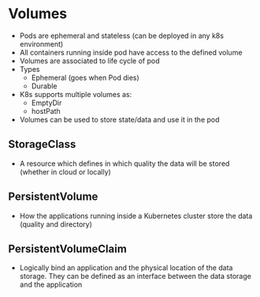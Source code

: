 # Volumes

- Pods are ephemeral and stateless (can be deployed in any k8s environment)
- All containers running inside pod have access to the defined volume
- Volumes are associated to life cycle of pod
- Types
  - Ephemeral (goes when Pod dies)
  - Durable
- K8s supports multiple volumes as:
  - EmptyDir
  - hostPath
- Volumes can be used to  store state/data and use it in the pod 
    
## StorageClass

- A resource which defines in which quality the data will be stored (whether in cloud or locally)

## PersistentVolume
- How the applications running inside a Kubernetes cluster store the data (quality and directory)

## PersistentVolumeClaim

- Logically bind an application and the physical location of the data storage. They can be defined as an interface 
between the data storage and the application

